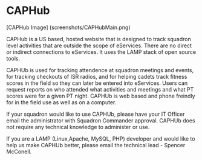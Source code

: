 # CAPHub

[CAPHub Image] (screenshots/CAPHubMain.png)

CAPHub is a US based, hosted website that is designed to track squadron level activities that are outside the scope of eServices. There are no direct or indirect connections to eServices. It uses the LAMP stack of open source tools.

CAPHUb is used for tracking attendence at squadron meetings and events, for tracking checkouts of ISR radios, and for helping cadets track fitness scores in the field so they can later be entered into eServices. Users can request reports on who attended what activities and meetings and what PT scores were for a given PT night. CAPHUb is web based and phone freindly for in the field use as well as on a computer.

If your squadron would like to use CAPHUb, please have your IT Officer email the administrator with Squadron Commander approval. CAPHUb does not require any technical knowledge to administer or use.

If you are a LAMP (Linux,Apache, MySQL, PHP) developer and would like to help us make CAPHUb better, please email the technical lead - Spencer McConell. 



